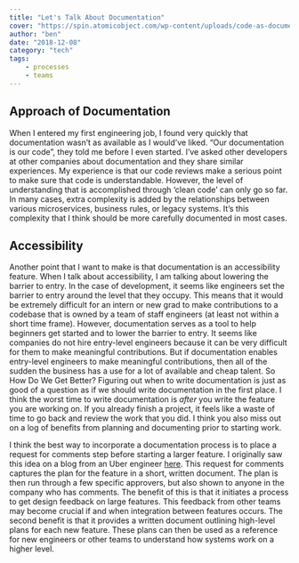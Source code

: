```yaml
---
title: "Let's Talk About Documentation"
cover: "https://spin.atomicobject.com/wp-content/uploads/code-as-documentation.jpg"
author: "ben"
date: "2018-12-08"
category: "tech"
tags:
    - processes
    - teams
---
```


## Approach of Documentation

When I entered my first engineering job, I found very quickly that documentation wasn’t as available as I would’ve liked. “Our documentation is our code”, they told me before I even started. I’ve asked other developers at other companies about documentation and they share similar experiences. My experience is that our code reviews make a serious point to make sure that code is understandable. However, the level of understanding that is accomplished through ‘clean code’ can only go so far. In many cases, extra complexity is added by the relationships between various microservices, business rules, or legacy systems. It’s this complexity that I think should be more carefully documented in most cases.

## Accessibility

Another point that I want to make is that documentation is an accessibility feature. When I talk about accessibility, I am talking about lowering the barrier to entry. In the case of development, it seems like engineers set the barrier to entry around the level that they occupy. This means that it would be extremely difficult for an intern or new grad to make contributions to a codebase that is owned by a team of staff engineers (at least not within a short time frame). However, documentation serves as a tool to help beginners get started and to lower the barrier to entry. It seems like companies do not hire entry-level engineers because it can be very difficult for them to make meaningful contributions. But if documentation enables entry-level engineers to make meaningful contributions, then all of the sudden the business has a use for a lot of available and cheap talent.
So How Do We Get Better?
Figuring out when to write documentation is just as good of a question as if we should write documentation in the first place. I think the worst time to write documentation is _after_ you write the feature you are working on. If you already finish a project, it feels like a waste of time to go back and review the work that you did. I think you also miss out on a log of benefits from planning and documenting prior to starting work.

I think the best way to incorporate a documentation process is to place a request for comments step before starting a larger feature. I originally saw this idea on a blog from an Uber engineer [here](https://blog.pragmaticengineer.com/scaling-engineering-teams-via-writing-things-down-rfcs/). This request for comments captures the plan for the feature in a short, written document. The plan is then run through a few specific approvers, but also shown to anyone in the company who has comments. The benefit of this is that it initiates a process to get design feedback on large features. This feedback from other teams may become crucial if and when integration between features occurs. The second benefit is that it provides a written document outlining high-level plans for each new feature. These plans can then be used as a reference for new engineers or other teams to understand how systems work on a higher level. 
